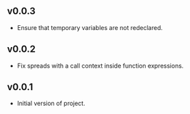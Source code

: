 ## v0.0.3

* Ensure that temporary variables are not redeclared.

## v0.0.2

* Fix spreads with a call context inside function expressions.

## v0.0.1

* Initial version of project.
